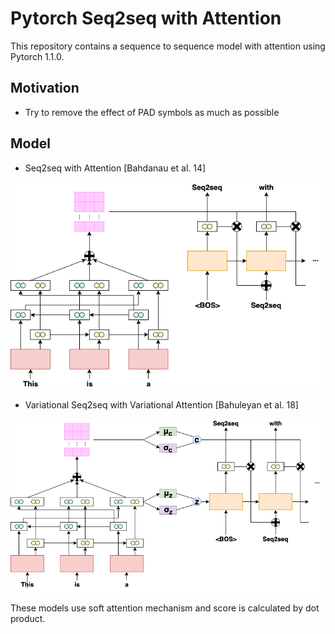 # Pytorch Seq2seq with Attention

This repository contains a sequence to sequence model with attention using Pytorch 1.1.0.

## Motivation
- Try to remove the effect of PAD symbols as much as possible

## Model
- Seq2seq with Attention [Bahdanau et al. 14]

![Seq2seq](https://github.com/omukazu/Pytorch-Seq2seq-with-Attention/blob/images/image/Seq2seq.png)

- Variational Seq2seq with Variational Attention [Bahuleyan et al. 18]

![Variational](https://github.com/omukazu/Pytorch-Seq2seq-with-Attention/blob/images/image/Variational.png)

These models use soft attention mechanism and score is calculated by dot product.